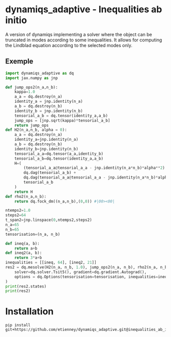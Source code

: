 # dynamiqs_adaptive - Inequalities ab initio
A version of dynamiqs implementing a solver where the object can be truncated in modes according to some inequalities. It allows for computing the Lindblad equation according to the selected modes only.

## Exemple
```python
import dynamiqs_adaptive as dq
import jax.numpy as jnp

def jump_ops2(n_a,n_b):
    kappa=1.0
    a_a = dq.destroy(n_a)
    identity_a = jnp.identity(n_a)
    a_b = dq.destroy(n_b)
    identity_b = jnp.identity(n_b)
    tensorial_a_b = dq.tensor(identity_a,a_b)
    jump_ops = [jnp.sqrt(kappa)*tensorial_a_b]
    return jump_ops
def H2(n_a,n_b, alpha = 0):
    a_a = dq.destroy(n_a)
    identity_a=jnp.identity(n_a)
    a_b = dq.destroy(n_b)
    identity_b=jnp.identity(n_b)
    tensorial_a_a=dq.tensor(a_a,identity_b)
    tensorial_a_b=dq.tensor(identity_a,a_b)
    H=(
        (tensorial_a_a@tensorial_a_a - jnp.identity(n_a*n_b)*alpha**2) @ 
        dq.dag(tensorial_a_b) + 
        dq.dag(tensorial_a_a@tensorial_a_a - jnp.identity(n_a*n_b)*alpha**2) @ 
        tensorial_a_b 
    )
    return H
def rho2(n_a,n_b):
    return dq.fock_dm((n_a,n_b),(0,0)) #|00><00|

ntemps2=1.0
steps2=64
t_span2=jnp.linspace(0,ntemps2,steps2)
n_a=65
n_b=65
tensorisation=(n_a, n_b)

def ineq(a, b):
    return a+b
def ineq2(a, b):
    return 3*a+b
inequalities = [[ineq, 64], [ineq2, 21]]
res2 = dq.mesolve(H2(n_a, n_b, 1.0), jump_ops2(n_a, n_b), rho2(n_a, n_b), t_span2, 
    solver=dq.solver.Tsit5(), gradient=dq.gradient.Autograd(), 
    options = dq.Options(tensorisation=tensorisation, inequalities=inequalities)
)
print(res2.states)
print(res2)
```

# Installation 

```shell
pip install git+https://github.com/etienney/dynamiqs_adaptive.git@inequalities_ab_initio
```
